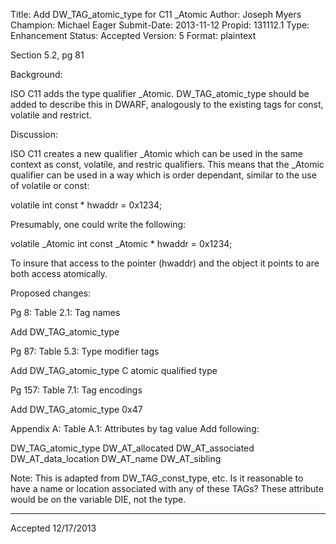 Title:       Add DW_TAG_atomic_type for C11 _Atomic
Author:      Joseph Myers
Champion:    Michael Eager
Submit-Date: 2013-11-12
Propid:      131112.1
Type:        Enhancement
Status:      Accepted
Version:     5
Format:      plaintext

Section 5.2, pg 81

Background: 

ISO C11 adds the type qualifier _Atomic.  DW_TAG_atomic_type should be added 
to describe this in DWARF, analogously to the existing tags for const, 
volatile and restrict.

Discussion:

ISO C11 creates a new qualifier _Atomic which can be used in the same context
as const, volatile, and restric qualifiers.  This means that the _Atomic qualifier
can be used in a way which is order dependant, similar to the use of volatile
or const:

   volatile int const * hwaddr = 0x1234;

Presumably, one could write the following:

   volatile _Atomic int const _Atomic * hwaddr = 0x1234;

To insure that access to the pointer (hwaddr) and the object it points to 
are both access atomically.

Proposed changes:

Pg 8: Table 2.1: Tag names

  Add DW_TAG_atomic_type

Pg 87: Table 5.3: Type modifier tags

  Add DW_TAG_atomic_type    C atomic qualified type

Pg 157: Table 7.1: Tag encodings

  Add DW_TAG_atomic_type    0x47

Appendix A: Table A.1: Attributes by tag value
  Add following:

  DW_TAG_atomic_type    DW_AT_allocated
            DW_AT_associated
            DW_AT_data_location
            DW_AT_name
            DW_AT_sibling

  Note:  This is adapted from DW_TAG_const_type, etc.  Is it reasonable
         to have a name or location associated with any of these TAGs?
     These attribute would be on the variable DIE, not the type.

---
Accepted 12/17/2013
